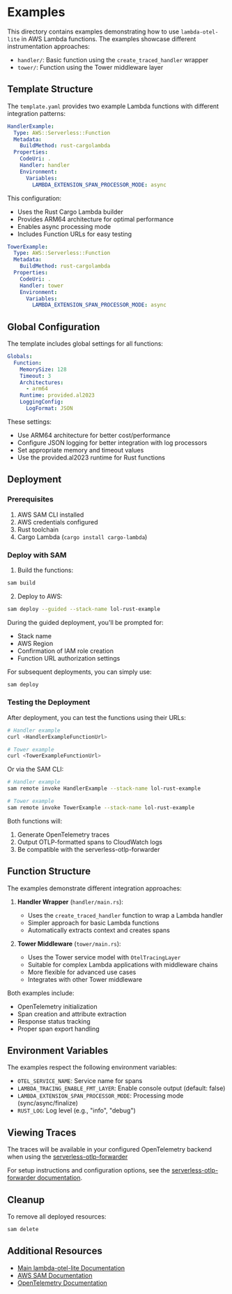 # Examples

This directory contains examples demonstrating how to use `lambda-otel-lite` in AWS Lambda functions. The examples showcase different instrumentation approaches:

- `handler/`: Basic function using the `create_traced_handler` wrapper
- `tower/`: Function using the Tower middleware layer

## Template Structure

The `template.yaml` provides two example Lambda functions with different integration patterns:

```yaml
HandlerExample:
  Type: AWS::Serverless::Function
  Metadata:
    BuildMethod: rust-cargolambda
  Properties:
    CodeUri: .
    Handler: handler
    Environment:
      Variables:
        LAMBDA_EXTENSION_SPAN_PROCESSOR_MODE: async
```

This configuration:
- Uses the Rust Cargo Lambda builder
- Provides ARM64 architecture for optimal performance
- Enables async processing mode
- Includes Function URLs for easy testing

```yaml
TowerExample:
  Type: AWS::Serverless::Function
  Metadata:
    BuildMethod: rust-cargolambda
  Properties:
    CodeUri: .
    Handler: tower
    Environment:
      Variables:
        LAMBDA_EXTENSION_SPAN_PROCESSOR_MODE: async
```

## Global Configuration

The template includes global settings for all functions:

```yaml
Globals:
  Function:
    MemorySize: 128
    Timeout: 3
    Architectures:
      - arm64
    Runtime: provided.al2023
    LoggingConfig:
      LogFormat: JSON
```

These settings:
- Use ARM64 architecture for better cost/performance
- Configure JSON logging for better integration with log processors
- Set appropriate memory and timeout values
- Use the provided.al2023 runtime for Rust functions

## Deployment

### Prerequisites
1. AWS SAM CLI installed
2. AWS credentials configured
3. Rust toolchain
4. Cargo Lambda (`cargo install cargo-lambda`)

### Deploy with SAM

1. Build the functions:
```bash
sam build
```

2. Deploy to AWS:
```bash
sam deploy --guided --stack-name lol-rust-example
```

During the guided deployment, you'll be prompted for:
- Stack name
- AWS Region
- Confirmation of IAM role creation
- Function URL authorization settings

For subsequent deployments, you can simply use:
```bash
sam deploy
```

### Testing the Deployment

After deployment, you can test the functions using their URLs:

```bash
# Handler example
curl <HandlerExampleFunctionUrl>

# Tower example
curl <TowerExampleFunctionUrl>
```

Or via the SAM CLI:

```bash
# Handler example
sam remote invoke HandlerExample --stack-name lol-rust-example

# Tower example
sam remote invoke TowerExample --stack-name lol-rust-example
```

Both functions will:
1. Generate OpenTelemetry traces
2. Output OTLP-formatted spans to CloudWatch logs
3. Be compatible with the serverless-otlp-forwarder

## Function Structure

The examples demonstrate different integration approaches:

1. **Handler Wrapper** (`handler/main.rs`):
   - Uses the `create_traced_handler` function to wrap a Lambda handler
   - Simpler approach for basic Lambda functions
   - Automatically extracts context and creates spans

2. **Tower Middleware** (`tower/main.rs`):
   - Uses the Tower service model with `OtelTracingLayer`
   - Suitable for complex Lambda applications with middleware chains
   - More flexible for advanced use cases
   - Integrates with other Tower middleware

Both examples include:
- OpenTelemetry initialization
- Span creation and attribute extraction
- Response status tracking
- Proper span export handling

## Environment Variables

The examples respect the following environment variables:
- `OTEL_SERVICE_NAME`: Service name for spans
- `LAMBDA_TRACING_ENABLE_FMT_LAYER`: Enable console output (default: false)
- `LAMBDA_EXTENSION_SPAN_PROCESSOR_MODE`: Processing mode (sync/async/finalize)
- `RUST_LOG`: Log level (e.g., "info", "debug")

## Viewing Traces

The traces will be available in your configured OpenTelemetry backend when using the [serverless-otlp-forwarder](https://github.com/dev7a/serverless-otlp-forwarder)

For setup instructions and configuration options, see the [serverless-otlp-forwarder documentation](https://github.com/dev7a/serverless-otlp-forwarder).

## Cleanup

To remove all deployed resources:
```bash
sam delete
```

## Additional Resources

- [Main lambda-otel-lite Documentation](../README.md)
- [AWS SAM Documentation](https://docs.aws.amazon.com/serverless-application-model/latest/developerguide/what-is-sam.html)
- [OpenTelemetry Documentation](https://opentelemetry.io/docs/)